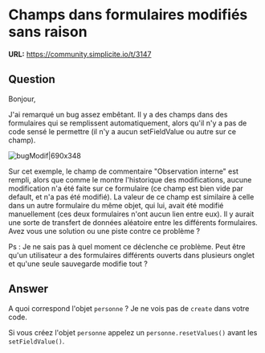 # Champs dans formulaires modifiés sans raison

**URL:** https://community.simplicite.io/t/3147

## Question
Bonjour,

J'ai remarqué un bug assez embêtant. 
Il y a des champs dans des formulaires qui se remplissent automatiquement, alors qu'il n'y a pas de code sensé le permettre (il n'y a aucun setFieldValue ou autre sur ce champ).

![bugModif|690x348](upload://fDLIelg8Hgtuxtnf2mKmU1EFqvc.png) 

Sur cet exemple, le champ de commentaire "Observation interne" est rempli, alors que comme le montre l'historique des modifications, aucune modification n'a été faite sur ce formulaire (ce champ est bien vide par default, et n'a pas été modifié).
La valeur de ce champ est similaire à celle dans un autre formulaire du même objet, qui lui, avait été modifié manuellement (ces deux formulaires n'ont aucun lien entre eux).
Il y aurait une sorte de transfert de données aléatoire entre les différents formulaires.
Avez vous une solution ou une piste contre ce problème ?

Ps : Je ne sais pas à quel moment ce déclenche ce problème. Peut être qu'un utilisateur a des formulaires différents ouverts dans plusieurs onglet et qu'une seule sauvegarde modifie tout ?

## Answer
A quoi correspond l'objet `personne` ? 
Je ne vois pas de `create` dans votre code.

Si vous créez l'objet `personne` appelez un `personne.resetValues()` avant les `setFieldValue()`.
